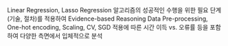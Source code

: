 Linear Regression, Lasso Regression 알고리즘의 성공적인 수행을 위한 필요 단계(기술, 절차)를 적용하여 Evidence-based Reasoning
Data Pre-processing, One-hot encoding, Scaling, CV, SGD 적용에 따른 시간 이득 vs. 오류률 등을 포함하여 다양한 측면에서 입체적으로 분석
